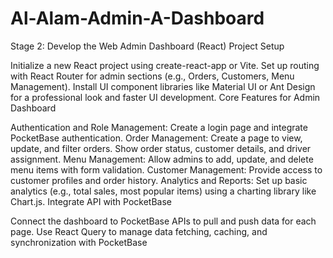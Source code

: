 # Al-Alam-Admin-A-Dashboard
Stage 2: Develop the Web Admin Dashboard (React)
Project Setup

Initialize a new React project using create-react-app or Vite.
Set up routing with React Router for admin sections (e.g., Orders, Customers, Menu Management).
Install UI component libraries like Material UI or Ant Design for a professional look and faster UI development.
Core Features for Admin Dashboard

Authentication and Role Management: Create a login page and integrate PocketBase authentication.
Order Management: Create a page to view, update, and filter orders. Show order status, customer details, and driver assignment.
Menu Management: Allow admins to add, update, and delete menu items with form validation.
Customer Management: Provide access to customer profiles and order history.
Analytics and Reports: Set up basic analytics (e.g., total sales, most popular items) using a charting library like Chart.js.
Integrate API with PocketBase

Connect the dashboard to PocketBase APIs to pull and push data for each page.
Use React Query to manage data fetching, caching, and synchronization with PocketBase
